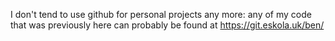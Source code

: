 I don't tend to use github for personal projects any more: any of my code that was previously here can probably be found at https://git.eskola.uk/ben/
